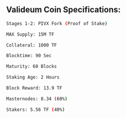 ## Valideum Coin Specifications:

```bash
Stages 1-2: PIVX Fork (Proof of Stake)

MAX Supply: 15M TF

Collateral: 1000 TF

Blocktime: 90 Sec

Maturity: 60 Blocks

Staking Age: 2 Hours

Block Reward: 13.9 TF

Masternodes: 8.34 (60%)

Stakers: 5.56 TF (40%)

